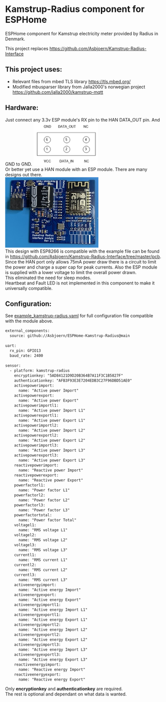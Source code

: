 # Kamstrup-Radius component for ESPHome
 ESPHome component for Kamstrup electricity meter provided by Radius in Denmark.

This project replaces https://github.com/Asbjoern/Kamstrup-Radius-Interface

## This project uses:
* Relevant files from mbed TLS library https://tls.mbed.org/
* Modified mbusparser library from Jalla2000's norwegian project https://github.com/jalla2000/kamstrup-mqtt

## Hardware: 
Just connect any 3.3v ESP module's RX pin to the HAN DATA_OUT pin. And GND to GND.
![HAN port](img/han.png "HAN port")\
Or better yet use a HAN module with an ESP module. There are many designs out there.\
![HAN module](img/module.jpg "HAN module")\
This design with ESP8266 is compatible with the example file can be found in https://github.com/Asbjoern/Kamstrup-Radius-Interface/tree/master/pcb.
Since the HAN port only allows 75mA power draw there is a circuit to limit the power and charge a super cap for peak currents. Also the ESP module is supplied with a lower voltage to limit the overall power drawn.\
This eliminated the need for sleep modes.\
Heartbeat and Fault LED is not implemented in this component to make it universally compatible.

## Configuration:
See [example_kamstrup-radius.yaml](example_kamstrup-radius.yaml) for full configuration file compatible with the module above.

```
external_components:
  source: github://Asbjoern/ESPHome-Kamstrup-Radius@main

uart:
  rx_pin: GPIO13
  baud_rate: 2400

sensor:
  - platform: kamstrup-radius
    encryptionkey: "5AD84121D9D20B364B7A11F3C1B5827F"
    authenticationkey: "AFB3F93E3E7204EDB3C27F96DBD51AE0"
    activepowerimport:
      name: "Active power Import"
    activepowerexport:
      name: "Active power Export"
    activepowerimportl1:
      name: "Active power Import L1"
    activepowerexportl1:
      name: "Active power Export L1"
    activepowerimportl2:
      name: "Active power Import L2"
    activepowerexportl2:
      name: "Active power Export L2"
    activepowerimportl3:
      name: "Active power Import L3"
    activepowerexportl3:
      name: "Active power Export L3"
    reactivepowerimport:
      name: "Reactive power Import"
    reactivepowerexport:
      name: "Reactive power Export"
    powerfactorl1:
      name: "Power factor L1"
    powerfactorl2:
      name: "Power factor L2"
    powerfactorl3:
      name: "Power factor L3"
    powerfactortotal:
      name: "Power factor Total"
    voltagel1:
      name: "RMS voltage L1"
    voltagel2:
      name: "RMS voltage L2"
    voltagel3:
      name: "RMS voltage L3"
    currentl1:
      name: "RMS current L1"
    currentl2:
      name: "RMS current L2"
    currentl3:
      name: "RMS current L3" 
    activeenergyimport:
      name: "Active energy Import"
    activeenergyexport:
      name: "Active energy Export"
    activeenergyimportl1:
      name: "Active energy Import L1"
    activeenergyexportl1:
      name: "Active energy Export L1"
    activeenergyimportl2:
      name: "Active energy Import L2"
    activeenergyexportl2:
      name: "Active energy Export L2"
    activeenergyimportl3:
      name: "Active energy Import L3"
    activeenergyexportl3:
      name: "Active energy Export L3"
    reactiveenergyimport:
      name: "Reactive energy Import"
    reactiveenergyexport:
      name: "Reactive energy Export"
```

Only **encryptionkey** and **authenticationkey** are required.\
The rest is optional and dependant on what data is wanted.